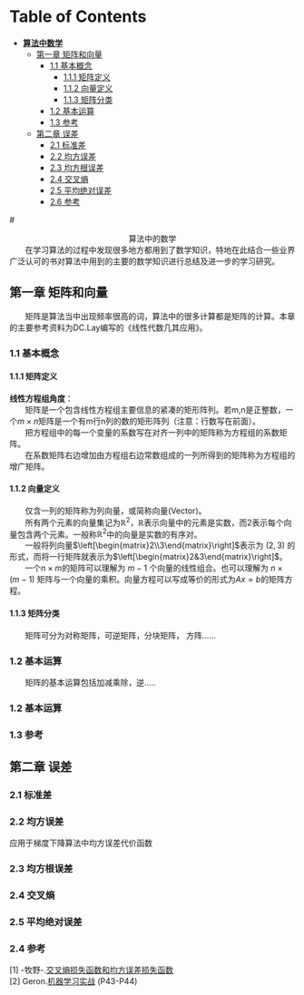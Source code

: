 Table of Contents
=================

* **[算法中数学](#算法中的数学)**
   * [第一章 矩阵和向量](#1-矩阵和向量)  
       * [1.1 基本概念](#11-基本概念) 
           * [1.1.1 矩阵定义](#111-矩阵定义)
           * [1.1.2 向量定义](#112-向量定义)  
           * [1.1.3 矩阵分类](#113-矩阵分类) 
       * [1.2 基本运算](#12-基本运算)
       * [1.3 参考](#13-矩阵参考)
   * [第二章 误差](#2-误差)
       * [2.1 标准差](#21-标准差)
       * [2.2 均方误差](#22-均方误差)
       * [2.3 均方根误差](#23-均方根误差)
       * [2.4 交叉熵](#24-交叉熵)
       * [2,5 平均绝对误差](#25-平均绝对误差)
       * [2.6 参考](#26-误差参考)   
 
#<center><div id='算法中的数学'>算法中的数学</div></center>
&nbsp;&nbsp;&nbsp;&nbsp;&nbsp;&nbsp;&nbsp;在学习算法的过程中发现很多地方都用到了数学知识，特地在此结合一些业界广泛认可的书对算法中用到的主要的数学知识进行总结及进一步的学习研究。
## <div id="1-矩阵和向量">第一章 矩阵和向量</div>
&nbsp;&nbsp;&nbsp;&nbsp;&nbsp;&nbsp;&nbsp;矩阵是算法当中出现频率很高的词，算法中的很多计算都是矩阵的计算。本章的主要参考资料为DC.Lay编写的《线性代数几其应用》。
### <div id="11-基本概念">1.1 基本概念</div>  
#### <div id="111-矩阵定义">1.1.1 矩阵定义</div>  
**线性方程组角度**：  
&nbsp;&nbsp;&nbsp;&nbsp;&nbsp;&nbsp;&nbsp;矩阵是一个包含线性方程组主要信息的紧凑的矩形阵列。若m,n是正整数，一个$m \times n$矩阵是一个有m行n列的数的矩形阵列（注意：行数写在前面）。  
&nbsp;&nbsp;&nbsp;&nbsp;&nbsp;&nbsp;&nbsp;把方程组中的每一个变量的系数写在对齐一列中的矩阵称为方程组的系数矩阵。  
&nbsp;&nbsp;&nbsp;&nbsp;&nbsp;&nbsp;&nbsp;在系数矩阵右边增加由方程组右边常数组成的一列所得到的矩阵称为方程组的增广矩阵。

#### <div id="112-向量定义">1.1.2 向量定义</div>
&nbsp;&nbsp;&nbsp;&nbsp;&nbsp;&nbsp;&nbsp;仅含一列的矩阵称为列向量，或简称向量(Vector)。  
&nbsp;&nbsp;&nbsp;&nbsp;&nbsp;&nbsp;&nbsp;所有两个元素的向量集记为$\mathbb{R}^2$，$\mathbb{R}$表示向量中的元素是实数，而2表示每个向量包含两个元素。一般称$\mathbb{R}^2$中的向量是实数的有序对。  
&nbsp;&nbsp;&nbsp;&nbsp;&nbsp;&nbsp;&nbsp;一般将列向量$\left[\begin{matrix}2\\3\end{matrix}\right]$表示为 $(2,3)$ 的形式，而将一行矩阵就表示为$\left[\begin{matrix}2&3\end{matrix}\right]$。  
&nbsp;&nbsp;&nbsp;&nbsp;&nbsp;&nbsp;&nbsp;一个$n\times m$的矩阵可以理解为 $m-1$ 个向量的线性组合。也可以理解为 $n\times(m-1)$ 矩阵与一个向量的乘积。向量方程可以写成等价的形式为$Ax=b$的矩阵方程。
#### <div id="113-矩阵分类">1.1.3 矩阵分类</div>  
&nbsp;&nbsp;&nbsp;&nbsp;&nbsp;&nbsp;&nbsp;矩阵可分为对称矩阵，可逆矩阵，分块矩阵， 方阵......  

### <div id="12-基本运算">1.2 基本运算</div>  
&nbsp;&nbsp;&nbsp;&nbsp;&nbsp;&nbsp;&nbsp;矩阵的基本运算包括加减乘除，逆.....

### <div id="12-基本运算">1.2 基本运算</div>  
 

### <div id='13-矩阵参考'>1.3 参考</div> 
 

## <div id="2-误差">第二章 误差</div>  
### <div id="21-标准差">2.1 标准差</div>  

### <div id="22-均方误差">2.2 均方误差</div>
应用于梯度下降算法中均方误差代价函数  

### <div id="23-均方根误差">2.3 均方根误差</div>  

### <div id="24-交叉熵">2.4 交叉熵</div>  
  
### <div id="25-平均绝对误差">2.5 平均绝对误差</div>  

### <div id="26-误差参考">2.4 参考</div>  
[1] -牧野-.[交叉熵损失函数和均方误差损失函数](https://blog.csdn.net/dcrmg/article/details/80010342)  
[2] Geron.[机器学习实战]() (P43-P44)
 

